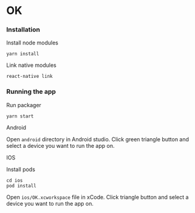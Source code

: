 # OK
### Installation

Install node modules

```
yarn install
```

Link native modules

```
react-native link
```

### Running the app

Run packager
```
yarn start
```

Android

Open `android` directory in Android studio. Click green triangle button and select a device you want to run the app on.

IOS

Install pods
```
cd ios
pod install
```

Open `ios/OK.xcworkspace` file in xCode. Click triangle button and select a device you want to run the app on.